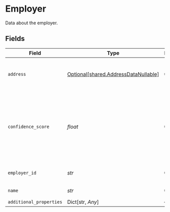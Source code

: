 # Employer

Data about the employer.


## Fields

| Field                                                                                                                                      | Type                                                                                                                                       | Required                                                                                                                                   | Description                                                                                                                                |
| ------------------------------------------------------------------------------------------------------------------------------------------ | ------------------------------------------------------------------------------------------------------------------------------------------ | ------------------------------------------------------------------------------------------------------------------------------------------ | ------------------------------------------------------------------------------------------------------------------------------------------ |
| `address`                                                                                                                                  | [Optional[shared.AddressDataNullable]](../../models/shared/addressdatanullable.md)                                                         | :heavy_check_mark:                                                                                                                         | Data about the components comprising an address.                                                                                           |
| `confidence_score`                                                                                                                         | *float*                                                                                                                                    | :heavy_check_mark:                                                                                                                         | A number from 0 to 1 indicating Plaid's level of confidence in the pairing between the employer and the institution (not yet implemented). |
| `employer_id`                                                                                                                              | *str*                                                                                                                                      | :heavy_check_mark:                                                                                                                         | Plaid's unique identifier for the employer.                                                                                                |
| `name`                                                                                                                                     | *str*                                                                                                                                      | :heavy_check_mark:                                                                                                                         | The name of the employer                                                                                                                   |
| `additional_properties`                                                                                                                    | Dict[str, *Any*]                                                                                                                           | :heavy_minus_sign:                                                                                                                         | N/A                                                                                                                                        |